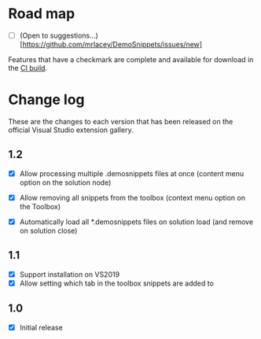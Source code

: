 # Road map

- [ ] (Open to suggestions...)[https://github.com/mrlacey/DemoSnippets/issues/new]

Features that have a checkmark are complete and available for
download in the
[CI build](http://vsixgallery.com/extension/DemoSnippets.e2d68c23-8599-40e8-b402-a57060bf3d29/).

# Change log

These are the changes to each version that has been released
on the official Visual Studio extension gallery.

## 1.2

- [x] Allow processing multiple .demosnippets files at once (content menu option on the solution node)
- [x] Allow removing all snippets from the toolbox (context menu option on the Toolbox)
- [X] Automatically load all *.demosnippets files on solution load (and remove on solution close)


## 1.1

- [x] Support installation on VS2019
- [x] Allow setting which tab in the toolbox snippets are added to

## 1.0

- [x] Initial release
